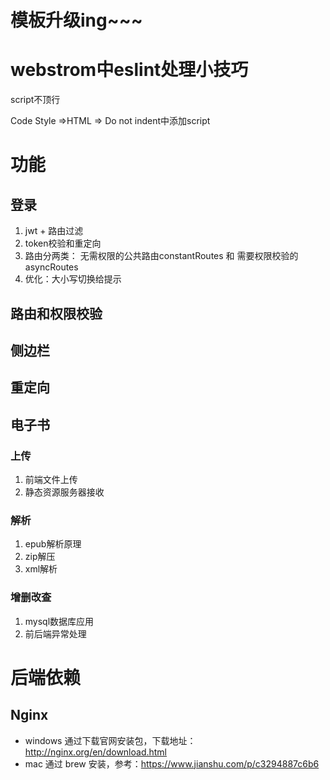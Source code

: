 # 模板升级ing~~~ 

# webstrom中eslint处理小技巧

script不顶行

Code Style =>HTML => Do not indent中添加script

# 功能

## 登录 

1. jwt + 路由过滤
2. token校验和重定向
3. 路由分两类： 无需权限的公共路由constantRoutes  和   需要权限校验的asyncRoutes
4. 优化：大小写切换给提示

## 路由和权限校验

## 侧边栏

## 重定向

  

## 电子书

### 上传

1. 前端文件上传
2. 静态资源服务器接收

### 解析

1. epub解析原理
2. zip解压
3. xml解析

### 增删改查

1. mysql数据库应用
2. 前后端异常处理 

 # 后端依赖

## Nginx  

- windows 通过下载官网安装包，下载地址：http://nginx.org/en/download.html
- mac 通过 brew 安装，参考：https://www.jianshu.com/p/c3294887c6b6

